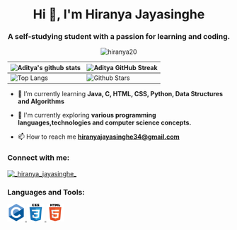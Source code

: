 <h1 align="center">Hi 👋, I'm Hiranya Jayasinghe</h1>
<h3 align="center">A self-studying student with a passion for learning and coding.</h3>

<p align="center"> <img src="https://komarev.com/ghpvc/?username=hiranya20&label=Profile%20views&color=0e75b6&style=flat" alt="hiranya20" /> </p>

| ![Aditya's github stats](https://github-readme-stats.vercel.app/api?username=Hiranya20&show_icons=true&theme=tokyonight) | ![Aditya GitHub Streak](https://github-readme-streak-stats.herokuapp.com/?user=Hiranya20&theme=tokyonight) |
| --- | --- |
| ![Top Langs](https://github-readme-stats.vercel.app/api/top-langs/?username=Hiranya20&theme=tokyonight) | ![Github Stars](https://github-readme-stats.vercel.app/api?username=Hiranya20&show_icons=true&locale=en&count_private=true&hide_rank=true&custom_title=My%20GitHub%20Stats&disable_animations=true&theme=tokyonight) |


- 🌱 I’m currently learning **Java, C, HTML, CSS, Python, Data Structures and Algorithms**

- 🚀 I'm currently exploring **various programming languages,technologies and computer science concepts.**

- 📫 How to reach me **hiranyajayasinghe34@gmail.com**

<h3 align="left">Connect with me:</h3>
<p align="left">
<a href="https://instagram.com/_hiranya_jayasinghe_" target="blank"><img align="center" src="https://raw.githubusercontent.com/rahuldkjain/github-profile-readme-generator/master/src/images/icons/Social/instagram.svg" alt="_hiranya_jayasinghe_" height="30" width="40" /></a>
</p>

<h3 align="left">Languages and Tools:</h3>
<p align="left"> <a href="https://www.cprogramming.com/" target="_blank" rel="noreferrer"> <img src="https://raw.githubusercontent.com/devicons/devicon/master/icons/c/c-original.svg" alt="c" width="40" height="40"/> </a> <a href="https://www.w3schools.com/css/" target="_blank" rel="noreferrer"> <img src="https://raw.githubusercontent.com/devicons/devicon/master/icons/css3/css3-original-wordmark.svg" alt="css3" width="40" height="40"/> </a> <a href="https://www.w3.org/html/" target="_blank" rel="noreferrer"> <img src="https://raw.githubusercontent.com/devicons/devicon/master/icons/html5/html5-original-wordmark.svg" alt="html5" width="40" height="40"/> </a> </p>
